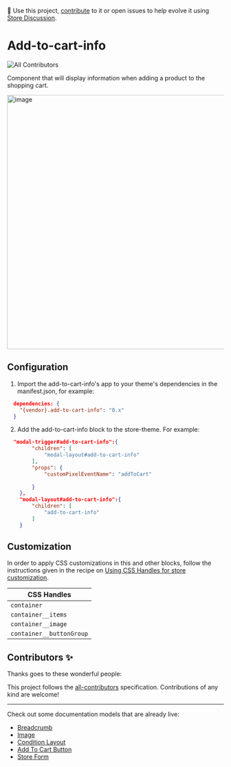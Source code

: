📢 Use this project, [contribute](https://github.com/{OrganizationName}/{AppName}) to it or open issues to help evolve it using [Store Discussion](https://github.com/vtex-apps/store-discussion).

# Add-to-cart-info

![All Contributors](https://img.shields.io/badge/all_contributors-1-orange.svg?style=flat-square)


Component that will display information when adding a product to the shopping cart.

<img width="592" alt="image" src="https://user-images.githubusercontent.com/90701896/220177313-416f3a96-1674-49d3-a091-d4627f54d8a5.png">

## Configuration 

1. Import the add-to-cart-info's app to your theme's dependencies in the manifest.json, for example:
```json
  dependencies: {
    "{vendor}.add-to-cart-info": "0.x"
  }
 ```
 
 2. Add the add-to-cart-info block to the store-theme. For example:
```json
  "modal-trigger#add-to-cart-info":{
        "children": [
            "modal-layout#add-to-cart-info"
        ],
        "props": {
            "customPixelEventName": "addToCart"
            
        }
    },
    "modal-layout#add-to-cart-info":{
        "children": [
            "add-to-cart-info"
        ]
    }
   ```

## Customization

In order to apply CSS customizations in this and other blocks, follow the instructions given in the recipe on [Using CSS Handles for store customization](https://vtex.io/docs/recipes/style/using-css-handles-for-store-customization).

| CSS Handles  |
| ----------- | 
|`container`|
|`container__items`|
|`container__image`|
|`container__buttonGroup`|


## Contributors ✨

Thanks goes to these wonderful people:

This project follows the [all-contributors](https://github.com/all-contributors/all-contributors) specification. Contributions of any kind are welcome!

---- 

Check out some documentation models that are already live: 
- [Breadcrumb](https://github.com/vtex-apps/breadcrumb)
- [Image](https://vtex.io/docs/components/general/vtex.store-components/image)
- [Condition Layout](https://vtex.io/docs/components/all/vtex.condition-layout@1.1.6/)
- [Add To Cart Button](https://vtex.io/docs/components/content-blocks/vtex.add-to-cart-button@0.9.0/)
- [Store Form](https://vtex.io/docs/components/all/vtex.store-form@0.3.4/)
